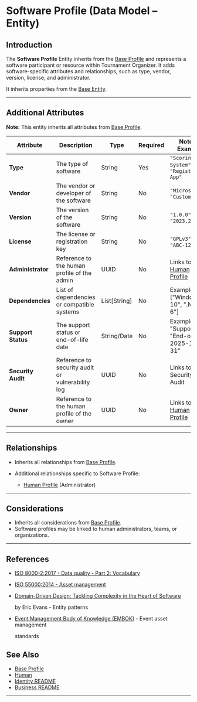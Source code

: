# **Software Profile** (Data Model – Entity)

## **Introduction**

The **Software Profile** Entity inherits from the [Base Profile](../../identity/profile/base_profile.md) and
represents a software participant or resource within Tournament Organizer. It adds software-specific attributes and
relationships, such as type, vendor, version, license, and administrator.

It inherits properties from the [Base Entity](../../foundation/base_entity.md).

---

## **Additional Attributes**

**Note:** This entity inherits all attributes from [Base Profile](../../identity/profile/base_profile.md).

| Attribute          | Description                                      | Type         | Required | Notes / Example                                                                                                                   |
| ------------------ | ------------------------------------------------ | ------------ | -------- | --------------------------------------------------------------------------------------------------------------------------------- |
| **Type**           | The type of software                             | String       | Yes      | `"Scoring System"`, `"Registration App"`                                                                                          |
| **Vendor**         | The vendor or developer of the software          | String       | No       | `"Microsoft"`, `"Custom Dev"`                                                                                                     |
| **Version**        | The version of the software                      | String       | No       | `"1.0.0"`, `"2023.2"`                                                                                                             |
| **License**        | The license or registration key                  | String       | No       | `"GPLv3"`, `"ABC-123-XYZ"`                                                                                                        |
| **Administrator**  | Reference to the human profile of the admin      | UUID         | No       | Links to [Human Profile](../../identity/profile/human.md)                                                              |
| **Dependencies**   | List of dependencies or compatible systems       | List[String] | No       | Example: ["Windows 10", ".NET 6"]                                                                                                 |
| **Support Status** | The support status or end-of-life date           | String/Date  | No       | Example: "Supported", "End-of-Life: 2025-12-31"                                                                                   |
| **Security Audit** | Reference to security audit or vulnerability log | UUID         | No       | Links to Security Audit <!-- TODO: Create security audit --> |
| **Owner**          | Reference to the human profile of the owner      | UUID         | No       | Links to [Human Profile](../../identity/profile/human.md)                                                              |

---

## **Relationships**

- Inherits all relationships from [Base Profile](../../identity/profile/base_profile.md).
- Additional relationships specific to Software Profile:

  - [Human Profile](../../identity/profile/human.md) (Administrator)

---

## **Considerations**

- Inherits all considerations from [Base Profile](../../identity/profile/base_profile.md).
- Software profiles may be linked to human administrators, teams, or organizations.

---

## References

- [ISO 8000-2:2017 - Data quality - Part 2: Vocabulary](https://www.iso.org/standard/36326.html)
- [ISO 55000:2014 - Asset management](https://www.iso.org/standard/55088.html)
- [Domain-Driven Design: Tackling Complexity in the Heart of Software](https://www.amazon.com/Domain-Driven-Design-Tackling-Complexity-Software/dp/0321125215)

  by Eric Evans - Entity patterns

- [Event Management Body of Knowledge (EMBOK)](https://www.embok.org/index.php/embok-model) - Event asset management

  standards

## See Also

- [Base Profile](../../identity/profile/base_profile.md)
- [Human](../../identity/profile/human.md)
- [Identity README](../../identity/README.md)
- [Business README](../../README.md)

---
